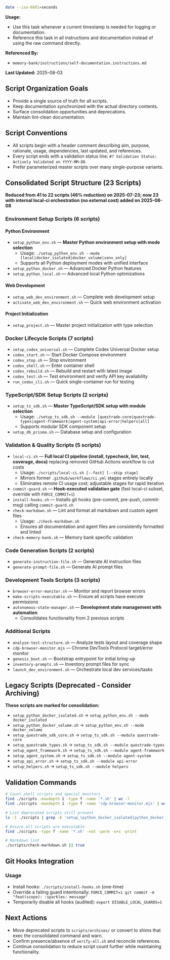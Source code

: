 
```bash
date --iso-8601=seconds
```

**Usage:**

- Use this task whenever a current timestamp is needed for logging or documentation.
- Reference this task in all instructions and documentation instead of using the raw command directly.

**Referenced By:**

- `memory-bank/instructions/self-documentation.instructions.md`

**Last Updated:** 2025-08-03

## Script Organization Goals

- Provide a single source of truth for all scripts.
- Keep documentation synchronized with the actual directory contents.
- Surface consolidation opportunities and deprecations.
- Maintain lint-clean documentation.

## Script Conventions

- All scripts begin with a header comment describing aim, purpose, rationale, usage, dependencies, last updated, and references.
- Every script ends with a validation status line: `#? Validation Status: Actively Validated on YYYY-MM-DD`.
- Prefer parameterized master scripts over many single-purpose variants.

## Consolidated Script Structure (23 Scripts)

**Reduced from 41 to 22 scripts (46% reduction) on 2025-07-23; now 23 with internal local-ci orchestration (no external cost) added on 2025-08-08**

### Environment Setup Scripts (6 scripts)

#### Python Environment

- `setup_python_env.sh` — **Master Python environment setup with mode selection**
  - Usage: `./setup_python_env.sh --mode [local|docker_isolated|docker_volume|venv_only]`
  - Supports all Python deployment modes with unified interface
- `setup_python_docker.sh` — Advanced Docker Python features
- `setup_python_local.sh` — Advanced local Python optimizations

#### Web Development

- `setup_web_dev_environment.sh` — Complete web development setup
- `activate_web_dev_environment.sh` — Quick web environment activation

#### Project Initialization

- `setup_project.sh` — Master project initialization with type selection

### Docker Lifecycle Scripts (7 scripts)

- `setup_codex_universal.sh` — Complete Codex Universal Docker setup
- `codex_start.sh` — Start Docker Compose environment
- `codex_stop.sh` — Stop environment
- `codex_shell.sh` — Enter container shell
- `codex_rebuild.sh` — Rebuild and restart with latest image
- `codex_test.sh` — Test environment and verify API key availability
- `run_codex_cli.sh` — Quick single-container run for testing

### TypeScript/SDK Setup Scripts (2 scripts)

- `setup_ts_sdk.sh` — **Master TypeScript/SDK setup with module selection**
  - Usage: `./setup_ts_sdk.sh --module [questrade-core|questrade-types|agent-framework|agent-system|api-error|helpers|all]`
  - Supports modular SDK component setup
- `setup_db_prisma.sh` — Database setup and configuration

### Validation & Quality Scripts (5 scripts)

- `local-ci.sh` — **Full local CI pipeline (install, typecheck, lint, test, coverage, docs)** replacing removed GitHub Actions workflow to cut costs
  - Usage: `./scripts/local-ci.sh [--fast] [--skip stage]`
  - Mirrors former `.github/workflows/ci.yml` stages entirely locally
  - Eliminates remote CI usage cost; adjustable stages for rapid iteration
- `commit-guard.sh` — **Hook-executed validation gate** (fast local-ci subset, override with `FORCE_COMMIT=1`)
- `install-hooks.sh` — Installs git hooks (pre-commit, pre-push, commit-msg) calling `commit-guard.sh`
- `check-markdown.sh` — Lint and format all markdown and custom agent files
  - Usage: `./check-markdown.sh`
  - Ensures all documentation and agent files are consistently formatted and linted
- `check-memory-bank.sh` — Memory bank specific validation

### Code Generation Scripts (2 scripts)

- `generate-instruction-file.sh` — Generate AI instruction files
- `generate-prompt-file.sh` — Generate AI prompt files

### Development Tools Scripts (3 scripts)

- `browser-error-monitor.sh` — Monitor and report browser errors
- `make-scripts-executable.sh` — Ensure all scripts have execute permissions
- `autonomous-state-manager.sh` — **Development state management with automation**
  - Consolidates functionality from 2 previous scripts

### Additional Scripts

- `analyze-test-structure.sh` — Analyze tests layout and coverage shape
- `cdp-browser-monitor.mjs` — Chrome DevTools Protocol target/error monitor
- `genesis_boot.sh` — Bootstrap entrypoint for initial bring-up
- `inventory-prompts.sh` — Inventory prompt files for sync
- `launch_dev_environment.sh` — Orchestrate local dev services/tasks

## Legacy Scripts (Deprecated - Consider Archiving)

**These scripts are marked for consolidation:**

- `setup_python_docker_isolated.sh` → `setup_python_env.sh --mode docker_isolated`
- `setup_python_docker_volume.sh` → `setup_python_env.sh --mode docker_volume`
- `setup_questrade_sdk_core.sh` → `setup_ts_sdk.sh --module questrade-core`
- `setup_questrade_types.sh` → `setup_ts_sdk.sh --module questrade-types`
- `setup_agent_framework.sh` → `setup_ts_sdk.sh --module agent-framework`
- `setup_agent_system.sh` → `setup_ts_sdk.sh --module agent-system`
- `setup_api_error.sh` → `setup_ts_sdk.sh --module api-error`
- `setup_helpers.sh` → `setup_ts_sdk.sh --module helpers`

## Validation Commands

```bash
# Count shell scripts and special monitors
find ./scripts -maxdepth 1 -type f -name '*.sh' | wc -l
find ./scripts -maxdepth 1 -type f -name 'cdp-browser-monitor.mjs' | wc -l

# List deprecated scripts still present
ls -1 ./scripts | grep -E 'setup_(python_docker_isolated|python_docker_volume|questrade_|agent_|api_error|helpers)'

# Ensure all scripts are executable
find ./scripts -type f -name '*.sh' -not -perm -u+x -print

# Markdown lint
./scripts/check-markdown.sh || true
```

## Git Hooks Integration

### Usage

- Install hooks: `./scripts/install-hooks.sh` (one-time)
- Override a failing guard intentionally: `FORCE_COMMIT=1 git commit -m "feat(scope): :sparkles: message"`
- Temporarily disable all hooks (audited): `export DISABLE_LOCAL_GUARDS=1`

## Next Actions

- Move deprecated scripts to `scripts/archives/` or convert to shims that exec the consolidated command and warn.
- Confirm presence/absence of `verify-all.sh` and reconcile references.
- Continue consolidation to reduce script count further while maintaining functionality.
